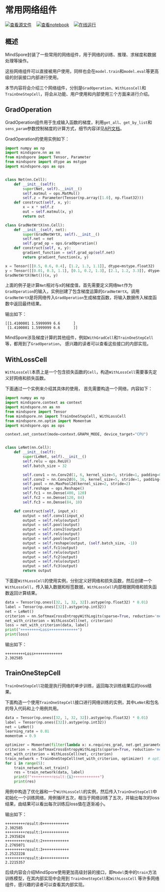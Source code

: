 # 常用网络组件

[![查看源文件](./_static/logo_source.png)](https://gitee.com/mindspore/docs/blob/r1.1/docs/programming_guide/source_zh_cn/network_component.md)
&nbsp;&nbsp;
[![查看notebook](./_static/logo_notebook.png)](https://obs.dualstack.cn-north-4.myhuaweicloud.com/mindspore-website/notebook/r1.1/programming_guide/mindspore_network_component.ipynb)
&nbsp;&nbsp;
[![在线运行](./_static/logo_modelarts.png)](https://console.huaweicloud.com/modelarts/?region=cn-north-4#/notebook/loading?share-url-b64=aHR0cHM6Ly9vYnMuZHVhbHN0YWNrLmNuLW5vcnRoLTQubXlodWF3ZWljbG91ZC5jb20vbWluZHNwb3JlLXdlYnNpdGUvbm90ZWJvb2svbW9kZWxhcnRzL3Byb2dyYW1taW5nX2d1aWRlL21pbmRzcG9yZV9uZXR3b3JrX2NvbXBvbmVudC5pcHluYg==&image_id=65f636a0-56cf-49df-b941-7d2a07ba8c8c)

## 概述

MindSpore封装了一些常用的网络组件，用于网络的训练、推理、求梯度和数据处理等操作。

这些网络组件可以直接被用户使用，同样也会在`model.train`和`model.eval`等更高级的封装接口内部进行使用。

本节内容将会介绍三个网络组件，分别是`GradOperation`、`WithLossCell`和`TrainOneStepCell`，将会从功能、用户使用和内部使用三个方面来进行介绍。

## GradOperation

GradOperation组件用于生成输入函数的梯度，利用`get_all`、`get_by_list`和`sens_param`参数控制梯度的计算方式，细节内容详见[API文档](https://www.mindspore.cn/doc/api_python/zh-CN/r1.1/mindspore/ops/mindspore.ops.GradOperation.html)。

GradOperation的使用实例如下：

```python
import numpy as np
import mindspore.nn as nn
from mindspore import Tensor, Parameter
from mindspore import dtype as mstype
import mindspore.ops as ops


class Net(nn.Cell):
    def __init__(self):
        super(Net, self).__init__()
        self.matmul = ops.MatMul()
        self.z = Parameter(Tensor(np.array([1.0], np.float32)))
    def construct(self, x, y):
        x = x * self.z
        out = self.matmul(x, y)
        return out

class GradNetWrtX(nn.Cell):
    def __init__(self, net):
        super(GradNetWrtX, self).__init__()
        self.net = net
        self.grad_op = ops.GradOperation()
    def construct(self, x, y):
        gradient_function = self.grad_op(self.net)
        return gradient_function(x, y)

x = Tensor([[0.5, 0.6, 0.4], [1.2, 1.3, 1.1]], dtype=mstype.float32)
y = Tensor([[0.01, 0.3, 1.1], [0.1, 0.2, 1.3], [2.1, 1.2, 3.3]], dtype=mstype.float32)
GradNetWrtX(Net())(x, y)
```

上面的例子是计算`Net`相对与x的梯度值，首先需要定义网络`Net`作为`GradOperation`的输入，实例创建了包含梯度运算的`GradNetWrtX`。调用`GradNetWrtX`是将网络传入`GradOperation`生成梯度函数，将输入数据传入梯度函数中返回最终结果。

输出如下：

```text
[[1.4100001 1.5999999 6.6      ]
 [1.4100001 1.5999999 6.6      ]]
```

MindSpore涉及梯度计算的其他组件，例如`WithGradCell`和`TrainOneStepCell`等，都用到了`GradOperation`，
感兴趣的读者可以查看这些接口的内部实现。

## WithLossCell

`WithLossCell`本质上是一个包含损失函数的`Cell`，构造`WithLossCell`需要事先定义好网络和损失函数。

下面通过一个实例来介绍其具体的使用， 首先需要构造一个网络，内容如下：

```python
import numpy as np
import mindspore.context as context
import mindspore.nn as nn
from mindspore import Tensor
from mindspore.nn import TrainOneStepCell, WithLossCell
from mindspore.nn.optim import Momentum
import mindspore.ops as ops

context.set_context(mode=context.GRAPH_MODE, device_target="CPU")


class LeNet(nn.Cell):
    def __init__(self):
        super(LeNet, self).__init__()
        self.relu = ops.ReLU()
        self.batch_size = 32

        self.conv1 = nn.Conv2d(1, 6, kernel_size=5, stride=1, padding=0, has_bias=False, pad_mode='valid')
        self.conv2 = nn.Conv2d(6, 16, kernel_size=5, stride=1, padding=0, has_bias=False, pad_mode='valid')
        self.pool = nn.MaxPool2d(kernel_size=2, stride=2)
        self.reshape = ops.Reshape()
        self.fc1 = nn.Dense(400, 120)
        self.fc2 = nn.Dense(120, 84)
        self.fc3 = nn.Dense(84, 10)

    def construct(self, input_x):
        output = self.conv1(input_x)
        output = self.relu(output)
        output = self.pool(output)
        output = self.conv2(output)
        output = self.relu(output)
        output = self.pool(output)
        output = self.reshape(output, (self.batch_size, -1))
        output = self.fc1(output)
        output = self.relu(output)
        output = self.fc2(output)
        output = self.relu(output)
        output = self.fc3(output)
        return output
```

下面是`WithLossCell`的使用实例，分别定义好网络和损失函数，然后创建一个`WithLossCell`，传入输入数据和标签数据，`WithLossCell`内部根据网络和损失函数返回计算结果。

```python
data = Tensor(np.ones([32, 1, 32, 32]).astype(np.float32) * 0.01)
label = Tensor(np.ones([32]).astype(np.int32))
net = LeNet()
criterion = nn.SoftmaxCrossEntropyWithLogits(sparse=True, reduction='mean')
net_with_criterion = WithLossCell(net, criterion)
loss = net_with_criterion(data, label)
print("+++++++++Loss+++++++++++++")
print(loss)
```

输出如下：

```text
+++++++++Loss+++++++++++++
2.302585
```

## TrainOneStepCell

`TrainOneStepCell`功能是执行网络的单步训练，返回每次训练结果后的loss结果。

下面构造一个使用`TrainOneStepCell`接口进行网络训练的实例，其中`LeNet`和包名的导入代码和上个用例共用。

```python
data = Tensor(np.ones([32, 1, 32, 32]).astype(np.float32) * 0.01)
label = Tensor(np.ones([32]).astype(np.int32))
net = LeNet()
learning_rate = 0.01
momentum = 0.9

optimizer = Momentum(filter(lambda x: x.requires_grad, net.get_parameters()), learning_rate, momentum)
criterion = nn.SoftmaxCrossEntropyWithLogits(sparse=True, reduction='mean')
net_with_criterion = WithLossCell(net, criterion)
train_network = TrainOneStepCell(net_with_criterion, optimizer)  # optimizer
for i in range(5):
    train_network.set_train()
    res = train_network(data, label)
    print(f"+++++++++result:{i}++++++++++++")
    print(res)
```

用例中构造了优化器和一个`WithLossCell`的实例，然后传入`TrainOneStepCell`中初始化一个训练网络，用例循环五次，相当于网络训练了五次，并输出每次的loss结果，由结果可以看出每次训练后loss值在逐渐减小。

输出如下：

```text
+++++++++result:0++++++++++++
2.302585
+++++++++result:1++++++++++++
2.2935824
+++++++++result:2++++++++++++
2.2765071
+++++++++result:3++++++++++++
2.2522228
+++++++++result:4++++++++++++
2.2215357
```

后续内容会介绍MindSpore使用更加高级封装的接口，即`Model`类中的`train`方法训练模型，在其内部实现中会用到
`TrainOneStepCell`和`WithLossCell` 等许多网络组件，感兴趣的读者可以查看其内部实现。
